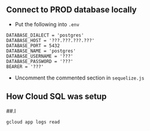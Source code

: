 ## Connect to PROD database locally
* Put the following into `.env`
```
DATABASE_DIALECT = 'postgres'
DATABASE_HOST = '???.???.???.???'
DATABASE_PORT = 5432
DATABASE_NAME = 'postgres'
DATABASE_USERNAME = '???'
DATABASE_PASSWORD = '???'
BEARER = '???'
```
* Uncomment the commented section in `sequelize.js`



## How Cloud SQL was setup

##.l

`gcloud app logs read`

